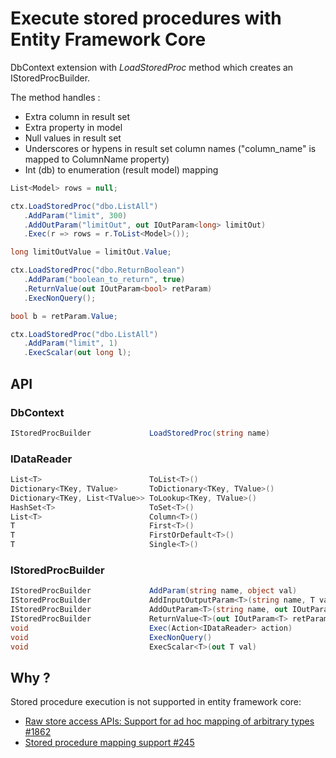  # Execute stored procedures with Entity Framework Core

DbContext extension with *LoadStoredProc* method which creates
an IStoredProcBuilder.

The method handles :
- Extra column in result set
- Extra property in model
- Null values in result set
- Underscores or hypens in result set column names ("column_name" is mapped to ColumnName property)
- Int (db) to enumeration (result model) mapping

```csharp
List<Model> rows = null;

ctx.LoadStoredProc("dbo.ListAll")
   .AddParam("limit", 300)
   .AddOutParam("limitOut", out IOutParam<long> limitOut)
   .Exec(r => rows = r.ToList<Model>());

long limitOutValue = limitOut.Value;

ctx.LoadStoredProc("dbo.ReturnBoolean")
   .AddParam("boolean_to_return", true)
   .ReturnValue(out IOutParam<bool> retParam)
   .ExecNonQuery();

bool b = retParam.Value;

ctx.LoadStoredProc("dbo.ListAll")
   .AddParam("limit", 1)
   .ExecScalar(out long l);
```

## API

### DbContext
```csharp
IStoredProcBuilder             LoadStoredProc(string name)
```

### IDataReader
```csharp
List<T>                        ToList<T>()
Dictionary<TKey, TValue>       ToDictionary<TKey, TValue>()
Dictionary<TKey, List<TValue>> ToLookup<TKey, TValue>()
HashSet<T>                     ToSet<T>()
List<T>                        Column<T>()
T                              First<T>()
T                              FirstOrDefault<T>()
T                              Single<T>()
```

### IStoredProcBuilder
```csharp
IStoredProcBuilder             AddParam(string name, object val)
IStoredProcBuilder             AddInputOutputParam<T>(string name, T val, out OutParam<T> outParam);
IStoredProcBuilder             AddOutParam<T>(string name, out IOutParam<T> outParam)
IStoredProcBuilder             ReturnValue<T>(out IOutParam<T> retParam)
void                           Exec(Action<IDataReader> action)
void                           ExecNonQuery()
void                           ExecScalar<T>(out T val)
```

## Why ?

Stored procedure execution is not supported in entity framework core:
- [Raw store access APIs: Support for ad hoc mapping of arbitrary types #1862](https://github.com/aspnet/EntityFramework/issues/1862)
- [Stored procedure mapping support #245](https://github.com/aspnet/EntityFramework/issues/245)

